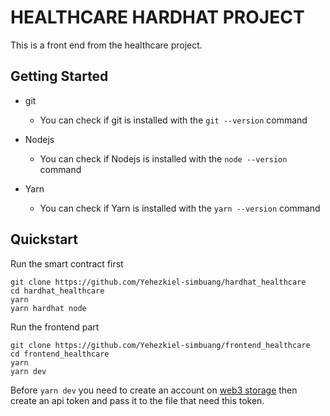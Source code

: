 # HEALTHCARE HARDHAT PROJECT

This is a front end from the healthcare project.

## Getting Started

-   git

    -   You can check if git is installed with the `git --version` command

-   Nodejs

    -   You can check if Nodejs is installed with the `node --version` command

-   Yarn
    -   You can check if Yarn is installed with the `yarn --version` command

## Quickstart

Run the smart contract first

```
git clone https://github.com/Yehezkiel-simbuang/hardhat_healthcare
cd hardhat_healthcare
yarn
yarn hardhat node
```

Run the frontend part

```
git clone https://github.com/Yehezkiel-simbuang/frontend_healthcare
cd frontend_healthcare
yarn
yarn dev
```

Before `yarn dev` you need to create an account on [web3 storage](https://web3.storage/) then create an api token and pass it to the file that need this token.
